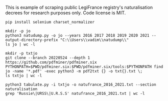 This is example of scraping public LegiFrance registry's naturalisation decrees for research purposes only. Code license is MIT.

```shell
pip install selenium charset_normalizer

mkdir -p jo
python3 natudump.py -o jo --years 2016 2017 2018 2019 2020 2021 --output-directory-prefix "C:\\Users\\vadim\\natudump\\"
ls jo | wc -l

mkdir -p txtjo
git clone --branch 20220524 --depth 1 https://github.com/pdfminer/pdfminer.six
PYTHONPATH=$PWD/pdfminer.six:$PWD/pdfminer.six/tools:$PYTHONPATH find jo -name '*.pdf' -exec python3 -m pdf2txt {} -o txt{}.txt \;
ls txtjo | wc -l

python3 tabulate.py -i txtjo -o natufrance_2016_2021.txt --section naturalisation
grep 'Russie\|URSS\|U.R.S.S' natufrance_2016_2021.txt | wc -l
```
